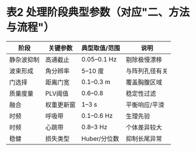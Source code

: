 # 表2 处理阶段典型参数（对应"二、方法与流程"）

| 阶段 | 关键参数 | 典型取值/范围 | 说明 |
|---|---|---|---|
| 静杂波抑制 | 高通截止 | 0.05–0.1 Hz | 剔除极慢漂移 |
| 波束形成 | 角分辨率 | 5–10 度 | 与阵列孔径有关 |
| 门选择 | 距离门宽 | 0.1–0.3 m | 覆盖胸腹区域 |
| 质量度量 | PLV阈值 | 0.6–0.8 | 稳定性过滤 |
| 融合 | 权重更新窗 | 1–3 s | 平衡响应/平滑 |
| 时频 | 呼吸带 | 0.1–0.6 Hz | 生理先验 |
| 时频 | 心跳带 | 0.8–3 Hz | 个体差异较大 |
| 稳健 | 损失类型 | Huber/分位数 | 抑制长尾异常 |